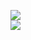 <img src="https://github.com/bochinskii/rocinante-lemp/workflows/lemp/badge.svg?branch=main"><br>
<img src="https://github.com/bochinskii/rocinante-lemp/workflows/destroy/badge.svg?branch=main"><br>
